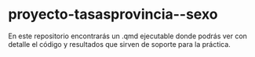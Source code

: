 # proyecto-tasasprovincia--sexo
En este repositorio encontrarás un .qmd ejecutable donde podrás ver con detalle el código y resultados que sirven de soporte para la práctica.
